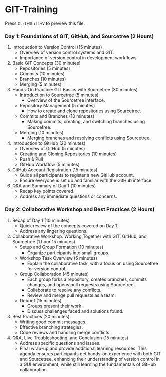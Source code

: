 # GIT-Training

Press `Ctrl+Shift+V` to preview this file.

### Day 1: Foundations of GIT, GitHub, and Sourcetree (2 Hours)
1. Introduction to Version Control (15 minutes)
    - Overview of version control systems and GIT.
    - Importance of version control in development workflows.
2. Basic GIT Concepts (30 minutes)
    - Repositories (5 minutes)
    - Commits (10 minutes)
    - Branches (10 minutes)
    - Merging (5 minutes)
3. Hands-On Practice: GIT Basics with Sourcetree (30 minutes)
    - Introduction to Sourcetree (5 minutes)
        - Overview of the Sourcetree interface.
    - Repository Management (5 minutes)
        - How to create and clone repositories using Sourcetree.
    - Commits and Branches (10 minutes)
        - Making commits, creating, and switching branches using Sourcetree.
    - Merging (10 minutes)
        - Merging branches and resolving conflicts using Sourcetree.
4. Introduction to GitHub (20 minutes)
    - Overview of GitHub (5 minutes)
    - Creating and Cloning Repositories (10 minutes)
    - Push & Pull
    - GitHub Workflow (5 minutes)
5. GitHub Account Registration (15 minutes)
    - Guide all participants to register a new GitHub account.
    - Ensure everyone is set up and familiar with the GitHub interface.
6. Q&A and Summary of Day 1 (10 minutes)
    - Recap key points covered.
    - Address any immediate questions or concerns.


### Day 2: Collaborative Workshop and Best Practices (2 Hours)
1. Recap of Day 1 (10 minutes)
    - Quick review of the concepts covered on Day 1.
    - Address any lingering questions.
2. Collaborative Workshop: Working Together with GIT, GitHub, and Sourcetree (1 hour 15 minutes)
    - Setup and Group Formation (10 minutes)
        - Organize participants into small groups.
    - Workshop Task Overview (5 minutes)
        - Explain the collaborative task, with a focus on using Sourcetree for version control.
    - Group Collaboration (45 minutes)
        - Each group forks a repository, creates branches, commits changes, and opens pull requests using Sourcetree.
        - Collaborate to resolve any conflicts.
        - Review and merge pull requests as a team.
    - Debrief (15 minutes)
        - Groups present their work.
        - Discuss challenges faced and solutions found.
3. Best Practices (20 minutes)
    - Writing good commit messages.
    - Effective branching strategies.
    - Code reviews and handling merge conflicts.
4. Q&A, Live Troubleshooting, and Conclusion (15 minutes)
    - Address specific questions and issues.
    - Final wrap-up and provide additional learning resources.
This agenda ensures participants get hands-on experience with both GIT and Sourcetree, enhancing their understanding of version control in a GUI environment, while still learning the fundamentals of GitHub collaboration.
